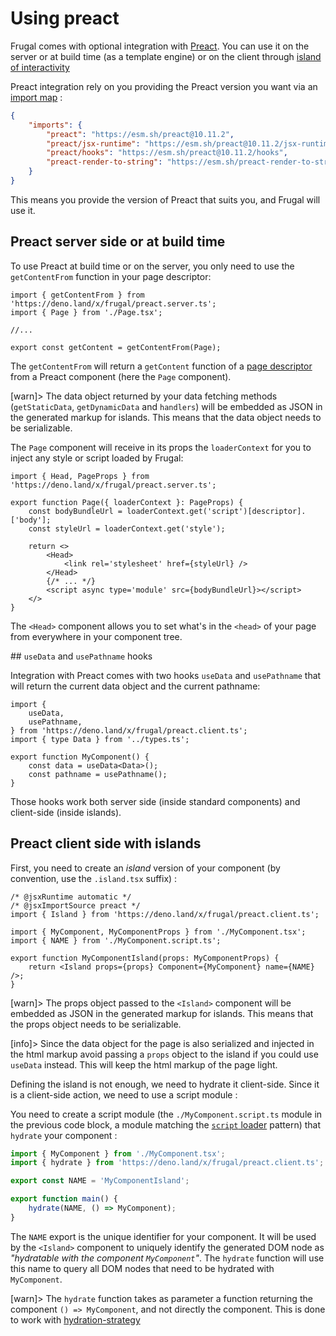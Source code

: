 # Using preact

Frugal comes with optional integration with [Preact](https://preactjs.com/). You can use it on the server or at build time (as a template engine) or on the client through [island of interactivity](https://jasonformat.com/islands-architecture/)

Preact integration rely on you providing the Preact version you want via an [import map](https://deno.land/manual/linking_to_external_code/import_maps) :

```json
{
    "imports": {
        "preact": "https://esm.sh/preact@10.11.2",
        "preact/jsx-runtime": "https://esm.sh/preact@10.11.2/jsx-runtime",
        "preact/hooks": "https://esm.sh/preact@10.11.2/hooks",
        "preact-render-to-string": "https://esm.sh/preact-render-to-string@5.2.5?deps=preact@10.11.2"
    }
}
```

This means you provide the version of Preact that suits you, and Frugal will use it.

## Preact server side or at build time

To use Preact at build time or on the server, you only need to use the `getContentFrom` function in your page descriptor:

```tsx
import { getContentFrom } from 'https://deno.land/x/frugal/preact.server.ts';
import { Page } from './Page.tsx';

//...

export const getContent = getContentFrom(Page);
```

The `getContentFrom` will return a `getContent` function of a [page descriptor](/docs/api/01-page-descriptor) from a Preact component (here the `Page` component).

[warn]> The data object returned by your data fetching methods (`getStaticData`, `getDynamicData` and `handlers`) will be embedded as JSON in the generated markup for islands. This means that the data object needs to be serializable.

The `Page` component will receive in its props the `loaderContext` for you to inject any style or script loaded by Frugal:

```tsx
import { Head, PageProps } from 'https://deno.land/x/frugal/preact.server.ts';

export function Page({ loaderContext }: PageProps) {
    const bodyBundleUrl = loaderContext.get('script')[descriptor].['body'];
    const styleUrl = loaderContext.get('style');

    return <>
        <Head>
            <link rel='stylesheet' href={styleUrl} />
        </Head>
        {/* ... */}
        <script async type='module' src={bodyBundleUrl}></script>
    </>
}
```

The `<Head>` component allows you to set what's in the `<head>` of your page from everywhere in your component tree.

## `useData` and `usePathname` hooks

Integration with Preact comes with two hooks `useData` and `usePathname` that will return the current data object and the current pathname:

```tsx
import {
    useData,
    usePathname,
} from 'https://deno.land/x/frugal/preact.client.ts';
import { type Data } from '../types.ts';

export function MyComponent() {
    const data = useData<Data>();
    const pathname = usePathname();
}
```

Those hooks work both server side (inside standard components) and client-side (inside islands).

## Preact client side with islands

First, you need to create an _island_ version of your component (by convention, use the `.island.tsx` suffix) :

```tsx
/* @jsxRuntime automatic */
/* @jsxImportSource preact */
import { Island } from 'https://deno.land/x/frugal/preact.client.ts';

import { MyComponent, MyComponentProps } from './MyComponent.tsx';
import { NAME } from './MyComponent.script.ts';

export function MyComponentIsland(props: MyComponentProps) {
    return <Island props={props} Component={MyComponent} name={NAME} />;
}
```

[warn]> The props object passed to the `<Island>` component will be embedded as JSON in the generated markup for islands. This means that the props object needs to be serializable.

[info]> Since the data object for the page is also serialized and injected in the html markup avoid passing a `props` object to the island if you could use `useData` instead. This will keep the html markup of the page light.

Defining the island is not enough, we need to hydrate it client-side. Since it is a client-side action, we need to use a script module :

You need to create a script module (the `./MyComponent.script.ts` module in the previous code block, a module matching the [`script` loader](/docs/api/02-script-loader) pattern) that `hydrate` your component :

```ts
import { MyComponent } from './MyComponent.tsx';
import { hydrate } from 'https://deno.land/x/frugal/preact.client.ts';

export const NAME = 'MyComponentIsland';

export function main() {
    hydrate(NAME, () => MyComponent);
}
```

The `NAME` export is the unique identifier for your component. It will be used by the `<Island>` component to uniquely identify the generated DOM node as _"hydratable with the component `MyComponent`"_. The `hydrate` function will use this name to query all DOM nodes that need to be hydrated with `MyComponent`.

[warn]> The `hydrate` function takes as parameter a function returning the component `() => MyComponent`, and not directly the component. This is done to work with [hydration-strategy](/docs/api/05-preact#Island-component)
